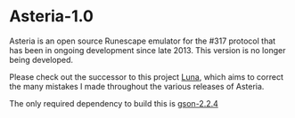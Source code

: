 # Asteria-1.0
Asteria is an open source Runescape emulator for the #317 protocol that has been in ongoing development since late 2013. This version is no longer being developed. 

Please check out the successor to this project [Luna](https://github.com/lare96/luna), which aims to correct the many mistakes I made throughout the various releases of Asteria.

The only required dependency to build this is [gson-2.2.4](https://github.com/google/gson)
